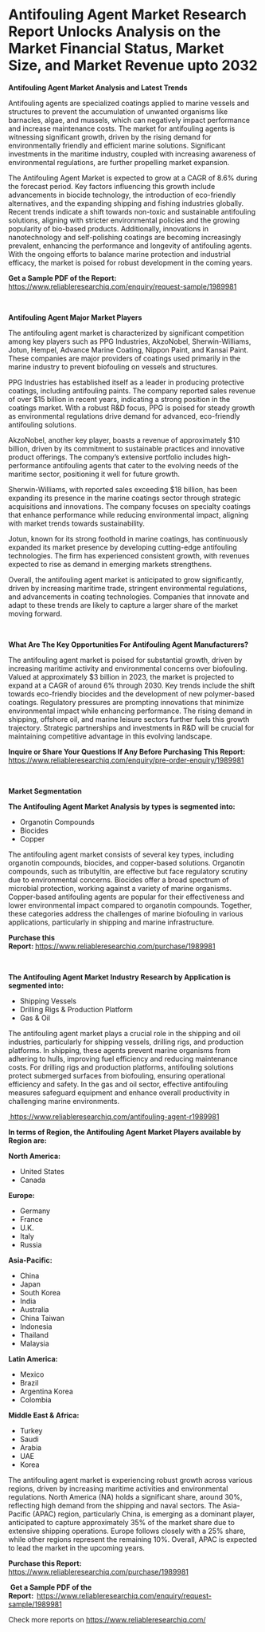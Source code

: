 <p><h1>Antifouling Agent Market Research Report Unlocks Analysis on the Market Financial Status, Market Size, and Market Revenue upto 2032</h1></p><p><strong>Antifouling Agent Market Analysis and Latest Trends</strong></p>
<p><p>Antifouling agents are specialized coatings applied to marine vessels and structures to prevent the accumulation of unwanted organisms like barnacles, algae, and mussels, which can negatively impact performance and increase maintenance costs. The market for antifouling agents is witnessing significant growth, driven by the rising demand for environmentally friendly and efficient marine solutions. Significant investments in the maritime industry, coupled with increasing awareness of environmental regulations, are further propelling market expansion.</p><p>The Antifouling Agent Market is expected to grow at a CAGR of 8.6% during the forecast period. Key factors influencing this growth include advancements in biocide technology, the introduction of eco-friendly alternatives, and the expanding shipping and fishing industries globally. Recent trends indicate a shift towards non-toxic and sustainable antifouling solutions, aligning with stricter environmental policies and the growing popularity of bio-based products. Additionally, innovations in nanotechnology and self-polishing coatings are becoming increasingly prevalent, enhancing the performance and longevity of antifouling agents. With the ongoing efforts to balance marine protection and industrial efficacy, the market is poised for robust development in the coming years.</p></p>
<p><strong>Get a Sample PDF of the Report:&nbsp;</strong> <a href="https://www.reliableresearchiq.com/enquiry/request-sample/1989981?utm_campaign=2758&utm_medium=2&utm_source=Github&utm_content=ia&utm_term=01042025&utm_id=antifouling-agent">https://www.reliableresearchiq.com/enquiry/request-sample/1989981</a></p>
<p>&nbsp;</p>
<p><strong>Antifouling Agent Major Market Players</strong></p>
<p><p>The antifouling agent market is characterized by significant competition among key players such as PPG Industries, AkzoNobel, Sherwin-Williams, Jotun, Hempel, Advance Marine Coating, Nippon Paint, and Kansai Paint. These companies are major providers of coatings used primarily in the marine industry to prevent biofouling on vessels and structures.</p><p>PPG Industries has established itself as a leader in producing protective coatings, including antifouling paints. The company reported sales revenue of over $15 billion in recent years, indicating a strong position in the coatings market. With a robust R&D focus, PPG is poised for steady growth as environmental regulations drive demand for advanced, eco-friendly antifouling solutions.</p><p>AkzoNobel, another key player, boasts a revenue of approximately $10 billion, driven by its commitment to sustainable practices and innovative product offerings. The company’s extensive portfolio includes high-performance antifouling agents that cater to the evolving needs of the maritime sector, positioning it well for future growth.</p><p>Sherwin-Williams, with reported sales exceeding $18 billion, has been expanding its presence in the marine coatings sector through strategic acquisitions and innovations. The company focuses on specialty coatings that enhance performance while reducing environmental impact, aligning with market trends towards sustainability.</p><p>Jotun, known for its strong foothold in marine coatings, has continuously expanded its market presence by developing cutting-edge antifouling technologies. The firm has experienced consistent growth, with revenues expected to rise as demand in emerging markets strengthens.</p><p>Overall, the antifouling agent market is anticipated to grow significantly, driven by increasing maritime trade, stringent environmental regulations, and advancements in coating technologies. Companies that innovate and adapt to these trends are likely to capture a larger share of the market moving forward.</p></p>
<p>&nbsp;</p>
<p><strong>What Are The Key Opportunities For Antifouling Agent Manufacturers?</strong></p>
<p><p>The antifouling agent market is poised for substantial growth, driven by increasing maritime activity and environmental concerns over biofouling. Valued at approximately $3 billion in 2023, the market is projected to expand at a CAGR of around 6% through 2030. Key trends include the shift towards eco-friendly biocides and the development of new polymer-based coatings. Regulatory pressures are prompting innovations that minimize environmental impact while enhancing performance. The rising demand in shipping, offshore oil, and marine leisure sectors further fuels this growth trajectory. Strategic partnerships and investments in R&D will be crucial for maintaining competitive advantage in this evolving landscape.</p></p>
<p><strong>Inquire or Share Your Questions If Any Before Purchasing This Report:</strong> <a href="https://www.reliableresearchiq.com/enquiry/pre-order-enquiry/1989981?utm_campaign=2758&utm_medium=2&utm_source=Github&utm_content=ia&utm_term=01042025&utm_id=antifouling-agent">https://www.reliableresearchiq.com/enquiry/pre-order-enquiry/1989981</a></p>
<p>&nbsp;</p>
<p><strong>Market Segmentation</strong></p>
<p><strong>The Antifouling Agent Market Analysis by types is segmented into:</strong></p>
<p><ul><li>Organotin Compounds</li><li>Biocides</li><li>Copper</li></ul></p>
<p><p>The antifouling agent market consists of several key types, including organotin compounds, biocides, and copper-based solutions. Organotin compounds, such as tributyltin, are effective but face regulatory scrutiny due to environmental concerns. Biocides offer a broad spectrum of microbial protection, working against a variety of marine organisms. Copper-based antifouling agents are popular for their effectiveness and lower environmental impact compared to organotin compounds. Together, these categories address the challenges of marine biofouling in various applications, particularly in shipping and marine infrastructure.</p></p>
<p><strong>Purchase this Report:&nbsp;</strong><a href="https://www.reliableresearchiq.com/purchase/1989981?utm_campaign=2758&utm_medium=2&utm_source=Github&utm_content=ia&utm_term=01042025&utm_id=antifouling-agent">https://www.reliableresearchiq.com/purchase/1989981</a></p>
<p>&nbsp;</p>
<p><strong>The Antifouling Agent Market Industry Research by Application is segmented into:</strong></p>
<p><ul><li>Shipping Vessels</li><li>Drilling Rigs & Production Platform</li><li>Gas & Oil</li></ul></p>
<p><p>The antifouling agent market plays a crucial role in the shipping and oil industries, particularly for shipping vessels, drilling rigs, and production platforms. In shipping, these agents prevent marine organisms from adhering to hulls, improving fuel efficiency and reducing maintenance costs. For drilling rigs and production platforms, antifouling solutions protect submerged surfaces from biofouling, ensuring operational efficiency and safety. In the gas and oil sector, effective antifouling measures safeguard equipment and enhance overall productivity in challenging marine environments.</p></p>
<p><a href="https://www.reliableresearchiq.com/antifouling-agent-r1989981?utm_campaign=2758&utm_medium=2&utm_source=Github&utm_content=ia&utm_term=01042025&utm_id=antifouling-agent">&nbsp;https://www.reliableresearchiq.com/antifouling-agent-r1989981</a></p>
<p><strong>In terms of Region, the Antifouling Agent Market Players available by Region are:</strong></p>
<p>
    <p> <strong> North America: </strong>
        <ul>
            <li>United States</li>
            <li>Canada</li>
        </ul>
        </p> 
    <p> <strong> Europe: </strong>
        <ul>
            <li>Germany</li>
            <li>France</li>
            <li>U.K.</li>
            <li>Italy</li>
            <li>Russia</li>
        </ul>
        </p> 
    <p> <strong> Asia-Pacific: </strong>
        <ul>
            <li>China</li>
            <li>Japan</li>
            <li>South Korea</li>
            <li>India</li>
            <li>Australia</li>
            <li>China Taiwan</li>
            <li>Indonesia</li>
            <li>Thailand</li>
            <li>Malaysia</li>
        </ul>
        </p> 
    <p> <strong> Latin America: </strong>
        <ul>
            <li>Mexico</li>
            <li>Brazil</li>
            <li>Argentina Korea</li>
            <li>Colombia</li>
        </ul>
        </p> 
    <p> <strong> Middle East & Africa: </strong>
        <ul>
            <li>Turkey</li>
            <li>Saudi</li>
            <li>Arabia</li>
            <li>UAE</li>
            <li>Korea</li>
        </ul>
    </p>
    </p>
<p><p>The antifouling agent market is experiencing robust growth across various regions, driven by increasing maritime activities and environmental regulations. North America (NA) holds a significant share, around 30%, reflecting high demand from the shipping and naval sectors. The Asia-Pacific (APAC) region, particularly China, is emerging as a dominant player, anticipated to capture approximately 35% of the market share due to extensive shipping operations. Europe follows closely with a 25% share, while other regions represent the remaining 10%. Overall, APAC is expected to lead the market in the upcoming years.</p></p>
<p><strong>Purchase this Report: </strong><a href="https://www.reliableresearchiq.com/purchase/1989981?utm_campaign=2758&utm_medium=2&utm_source=Github&utm_content=ia&utm_term=01042025&utm_id=antifouling-agent">https://www.reliableresearchiq.com/purchase/1989981</a></p>
<p>&nbsp;<strong>Get a Sample PDF of the Report:&nbsp;&nbsp;</strong><a href="https://www.reliableresearchiq.com/enquiry/request-sample/1989981?utm_campaign=2758&utm_medium=2&utm_source=Github&utm_content=ia&utm_term=01042025&utm_id=antifouling-agent">https://www.reliableresearchiq.com/enquiry/request-sample/1989981</a></p>
<p><strong></strong></p>
<p>Check more reports on <a href="https://www.reliableresearchiq.com/?utm_campaign=2758&utm_medium=2&utm_source=Github&utm_content=ia&utm_term=01042025&utm_id=antifouling-agent">https://www.reliableresearchiq.com/</a></p>